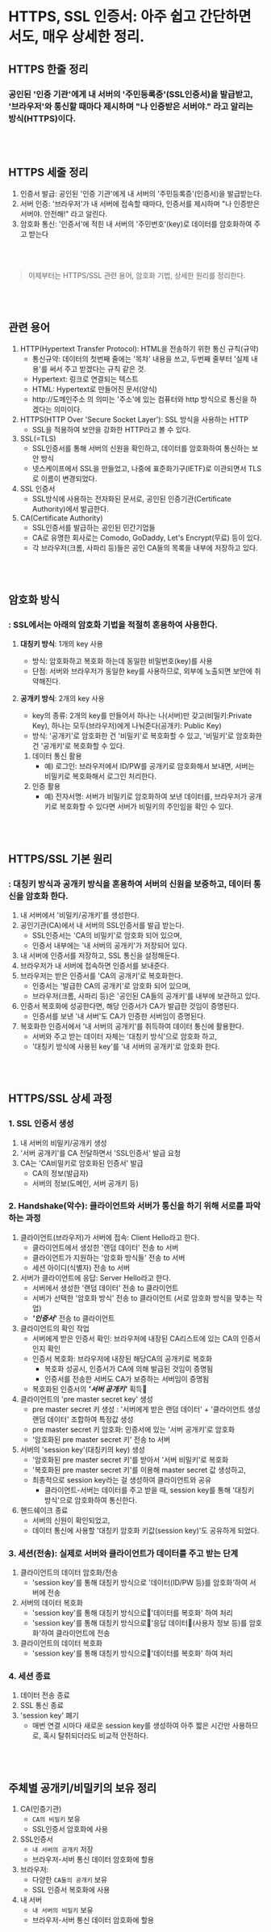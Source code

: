 HTTPS, SSL 인증서: 아주 쉽고 간단하면서도, 매우 상세한 정리.
===

## HTTPS 한줄 정리
### 공인된 '인증 기관'에게 내 서버의 '주민등록증'(SSL인증서)을 발급받고, '브라우저'와 통신할 때마다 제시하며 "나 인증받은 서버야." 라고 알리는 방식(HTTPS)이다.

<br><br>

## HTTPS 세줄 정리
1. 인증서 발급: 공인된 '인증 기관'에게 내 서버의 '주민등록증'(인증서)을 발급받는다.
2. 서버 인증: '브라우저'가 내 서버에 접속할 때마다, 인증서를 제시하며 "나 인증받은 서버야. 안전해!" 라고 알린다.
3. 암호화 통신: '인증서'에 적힌 내 서버의 '주민번호'(key)로 데이터를 암호화하여 주고 받는다

<br><br>

> 이제부터는 HTTPS/SSL 관련 용어, 암호화 기법, 상세한 원리를 정리한다.

<br><br>

## 관련 용어
1. HTTP(Hypertext Transfer Protocol): HTML을 전송하기 위한 통신 규칙(규약)
    - 통신규약: 데이터의 첫번째 줄에는 '목차' 내용을 쓰고, 두번째 줄부터 '실제 내용'를 써서 주고 받겠다는 규칙 같은 것.
    - Hypertext: 링크로 연결되는 텍스트
    - HTML: Hypertext로 만들어진 문서(양식)
    - http://도메인주소 의 의미는 '주소'에 있는 컴퓨터와 http 방식으로 통신을 하겠다는 의미이다.
2. HTTPS(HTTP Over 'Secure Socket Layer'): SSL 방식을 사용하는 HTTP
    - SSL을 적용하여 보안을 강화한 HTTP라고 볼 수 있다.
3. SSL(=TLS)
    - SSL인증서를 통해 서버의 신원을 확인하고, 데이터를 암호화하여 통신하는 보안 방식
    - 넷스케이프에서 SSL을 만들었고, 나중에 표준화기구(IETF)로 이관되면서 TLS로 이름이 변경되었다.
4. SSL 인증서
    - SSL방식에 사용하는 전자화된 문서로, 공인된 인증기관(Certificate Authority)에서 발급한다.
5. CA(Certificate Authority)
    - SSL인증서를 발급하는 공인된 민간기업들
    - CA로 유명한 회사로는 Comodo, GoDaddy, Let's Encrypt(무료) 등이 있다.
    - 각 브라우저(크롬, 사파리 등)들은 공인 CA들의 목록을 내부에 저장하고 있다.


<br><br>

## 암호화 방식
### : SSL에서는 아래의 암호화 기법을 적절히 혼용하여 사용한다.

1. **대칭키 방식**: 1개의 key 사용
    - 방식: 암호화하고 복호화 하는데 동일한 비밀번호(key)를 사용
    - 단점: 서버와 브라우저가 동일한 key를 사용하므로, 외부에 노출되면 보안에 취약해진다.

2. **공개키 방식**: 2개의 key 사용
    - key의 종류: 2개의 key를 만들어서 하나는 나(서버)만 갖고(비밀키:Private Key), 하나는 모두(브라우저)에게 나눠준다(공개키: Public Key)
    - 방식: '공개키'로 암호화한 건 '비밀키'로 복호화할 수 있고, '비밀키'로 암호화한 건 '공개키'로 복호화할 수 있다.
    1. 데이터 통신 활용
        - 예) 로그인: 브라우저에서 ID/PW를 공개키로 암호화해서 보내면, 서버는 비밀키로 복호화해서 로그인 처리한다.
    2. 인증 활용
        - 예) 전자서명: 서버가 비밀키로 암호화하여 보낸 데이터를, 브라우저가 공개키로 복호화할 수 있다면 서버가 비밀키의 주인임을 확인 수 있다.

<br><br>

## HTTPS/SSL 기본 원리
### : 대칭키 방식과 공개키 방식을 혼용하여 서버의 신원을 보증하고, 데이터 통신을 암호화 한다.
1. 내 서버에서 '비밀키/공개키'를 생성한다. 
1. 공인기관(CA)에서 내 서버의 SSL인증서를 발급 받는다.
    - SSL인증서는 'CA의 비밀키'로 암호화 되어 있으며,
    - 인증서 내부에는 '내 서버의 공개키'가 저장되어 있다.
1. 내 서버에 인증서를 저장하고, SSL 통신을 설정해둔다.
1. 브라우저가 내 서버에 접속하면 인증서를 보내준다.
1. 브라우저는 받은 인증서를 'CA의 공개키'로 복호화한다.
    - 인증서는 '발급한 CA의 공개키'로 암호화 되어 있으며,
    - 브라우저(크롬, 사파리 등)은 '공인된 CA들의 공개키'를 내부에 보관하고 있다.
1. 인증서 복호화에 성공한다면, 해당 인증서가 CA가 발급한 것임이 증명된다.
    - 인증서를 보낸 '내 서버'도 CA가 인증한 서버임이 증명된다.
1. 복호화한 인증서에서 '내 서버의 공개키'를 취득하여 데이터 통신에 활용한다.
    - 서버와 주고 받는 데이터 자체는 '대칭키 방식'으로 암호화 하고,
    - '대칭키 방식에 사용된 key'를 '내 서버의 공개키'로 암호화 한다.



<br><br>

## HTTPS/SSL 상세 과정
### 1. SSL 인증서 생성
1. 내 서버의 비밀키/공개키 생성
2. '서버 공개키'를 CA 전달하면서 'SSL인증서' 발급 요청
3. CA는 'CA비밀키로 암호화된 인증서' 발급
    - CA의 정보(발급자)
    - 서버의 정보(도메인, 서버 공개키 등)
### 2. Handshake(악수): 클라이언트와 서버가 통신을 하기 위해 서로를 파악하는 과정
1. 클라이언트(브라우저)가 서버에 접속: Client Hello라고 한다.
    - 클라이언트에서 생성한 '랜덤 데이터' 전송 to 서버
    - 클라이언트가 지원하는 '암호화 방식들' 전송 to 서버
    - 세션 아이디(식별자) 전송 to 서버
2. 서버가 클라이언트에 응답: Server Hello라고 한다.
    - 서버에서 생성한 '랜덤 데이터' 전송 to 클라이언트
    - 서버가 선택한 '암호화 방식' 전송 to 클라이언트 (서로 암호화 방식을 맞추는 작업)
    - ***'인증서'*** 전송 to 클라이언트
3. 클라이언트의 확인 작업
    - 서버에게 받은 인증서 확인: 브라우저에 내장된 CA리스트에 있는 CA의 인증서인지 확인
    - 인증서 복호화: 브라우저에 내장된 해당CA의 공개키로 복호화
        - 복호화 성공시, 인증서가 CA에 의해 발급된 것임이 증명됨
        - 인증서를 전송한 서버도 CA가 보증하는 서버임이 증명됨
    - 복호화된 인증서의 ***'서버 공개키'*** 획득
4. 클라이언트의 'pre master secret key' 생성
    - pre master secret 키 생성 : '서버에게 받은 랜덤 데이터' + '클라이언트 생성 랜덤 데이터' 조합하여 특정값 생성
    - pre master secret 키 암호화: 인증서에 있는 '서버 공개키'로 암호화
    - '암호화된 pre master secret 키' 전송 to 서버
5. 서버의 'session key'(대칭키의 key) 생성
    - '암호화된 pre master secret 키'를 받아서 '서버 비밀키'로 복호화
    - '복호화된 pre master secret 키'를 이용해 master secret 값 생성하고,
    - 최종적으로 session key라는 걸 생성하여 클라이언트와 공유
        - 클라이언트-서버는 데이터를 주고 받을 때, session key를 통해 '대칭키 방식'으로 암호화하여 통신한다.
6. 핸드쉐이크 종료
    - 서버의 신원이 확인되었고,
    - 데이터 통신에 사용할 '대칭키 암호화 키값(session key)'도 공유하게 되었다.
### 3. 세션(전송): 실제로 서버와 클라이언트가 데이터를 주고 받는 단계
1. 클라이언트의 데이터 암호화/전송
    - 'session key'를 통해 대칭키 방식으로 '데이터(ID/PW 등)를 암호화'하여 서버에 전송
2. 서버의 데이터 복호화
    - 'session key'를 통해 대칭키 방식으로'데이터를 복호화' 하여 처리
    - 'session key'를 통해 대칭키 방식으로'응답 데이터(사용자 정보 등)를 암호화'하여 클라이언트에 전송
3. 클라이언트의 데이터 복호화
    - 'session key'를 통해 대칭키 방식으로'데이터를 복호화' 하여 처리
### 4. 세션 종료
1. 데이터 전송 종료
2. SSL 통신 종료
3. 'session key' 폐기
    - 매번 연결 시마다 새로운 session key를 생성하여 아주 짧은 시간만 사용하므로, 혹시 탈취되더라도 비교적 안전하다.

<br><br>

## 주체별 공개키/비밀키의 보유 정리
1. CA(인증기관)
    - `CA의 비밀키` 보유
    - SSL인증서 암호화에 사용
1. SSL인증서
    - `내 서버의 공개키` 저장
    - 브라우저-서버 통신 데이터 암호화에 할용
1. 브라우저: 
    - 다양한 `CA들의 공개키` 보유
    - SSL 인증서 복호화에 사용
1. 내 서버
    - `내 서버의 비밀키` 보유
    - 브라우저-서버 통신 데이터 암호화에 할용